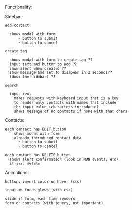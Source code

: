 Functionality:

Sidebar:

    add contact

      shows modal with form 
          + button to submit
          + button to cancel
      
    create tag

      shows modal with form to create tag ??
      input text and button to add ??
      show alert when created ??
      show message and set to disapear in 2 seconds??
      (down the sidebar) ??

    search

      input text
        makes requests with keyboard input that is a key
        to render only contacts with names that include
        the input value (characters introduced)
        shows message of no contacts if none with that chars

Contacts:

    each contact has EDIT button 
        shows modal with form
        already introduced contact data
          + button to submit
          + button to cancel

    each contact has DELETE button 
      shows alert confirmation (look in MDN events, etc)
      if yes: delete 

Animations:

    buttons invert color on hover (css)

    input on focus glows (with css)

    slide of form, each time renders
    form or contacts (with jquery, not important)